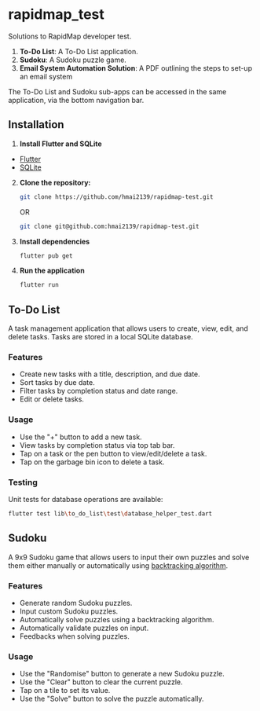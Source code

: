 # rapidmap_test

Solutions to RapidMap developer test.

1. **To-Do List**: A To-Do List application.
2. **Sudoku**: A Sudoku puzzle game.
3. **Email System Automation Solution**: A PDF outlining the steps to set-up an email system

The To-Do List and Sudoku sub-apps can be accessed in the same application, via the bottom navigation bar.

## Installation
1. **Install Flutter and SQLite**
- [Flutter](https://docs.flutter.dev/get-started/codelab)
- [SQLite](https://docs.flutter.dev/cookbook)
2. **Clone the repository:**

   ```bash
   git clone https://github.com/hmai2139/rapidmap-test.git
   ```
   OR
   ```bash
   git clone git@github.com:hmai2139/rapidmap-test.git
   ```
3. **Install dependencies**
   ```bash
   flutter pub get
   ```
4. **Run the application**
   ```bash
   flutter run
   ```
## To-Do List

A task management application that allows users to create, view, edit, and delete tasks. Tasks are stored in a local SQLite database.

### Features

- Create new tasks with a title, description, and due date.
- Sort tasks by due date.
- Filter tasks by completion status and date range.
- Edit or delete tasks.

### Usage
- Use the "+" button to add a new task.
- View tasks by completion status via top tab bar.
- Tap on a task or the pen button to view/edit/delete a task.
- Tap on the garbage bin icon to delete a task.

### Testing
Unit tests for database operations are available:
```bash
flutter test lib\to_do_list\test\database_helper_test.dart
```

## Sudoku

A 9x9 Sudoku game that allows users to input their own puzzles and solve them either manually or automatically using [backtracking algorithm](https://en.wikipedia.org/wiki/Sudoku_solving_algorithms#Backtracking).

### Features

- Generate random Sudoku puzzles.
- Input custom Sudoku puzzles.
- Automatically solve puzzles using a backtracking algorithm.
- Automatically validate puzzles on input.
- Feedbacks when solving puzzles.

### Usage
- Use the "Randomise" button to generate a new Sudoku puzzle.
- Use the "Clear" button to clear the current puzzle.
- Tap on a tile to set its value.
- Use the "Solve" button to solve the puzzle automatically.

